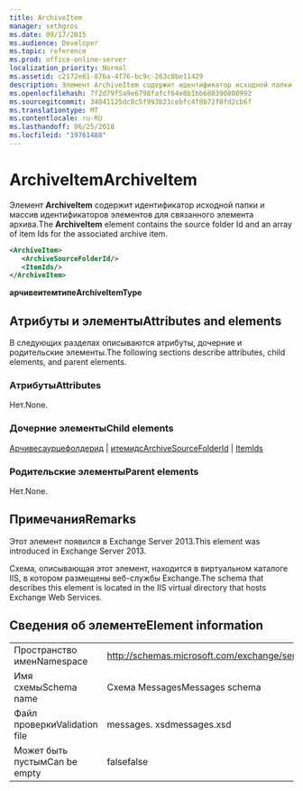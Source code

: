 ```yaml
---
title: ArchiveItem
manager: sethgros
ms.date: 09/17/2015
ms.audience: Developer
ms.topic: reference
ms.prod: office-online-server
localization_priority: Normal
ms.assetid: c2172e61-876a-4f76-bc9c-263c8be11429
description: Элемент ArchiveItem содержит идентификатор исходной папки и массив идентификаторов элементов для связанного элемента архива.
ms.openlocfilehash: 7f2d79f5a9e6798fafcf64e8b1bb680390800992
ms.sourcegitcommit: 34041125dc8c5f993b21cebfc4f8b72f0fd2cb6f
ms.translationtype: MT
ms.contentlocale: ru-RU
ms.lasthandoff: 06/25/2018
ms.locfileid: "19761488"
---
```

# <a name="archiveitem"></a><span data-ttu-id="23db8-103">ArchiveItem</span><span class="sxs-lookup"><span data-stu-id="23db8-103">ArchiveItem</span></span>

<span data-ttu-id="23db8-104">Элемент **ArchiveItem** содержит идентификатор исходной папки и массив идентификаторов элементов для связанного элемента архива.</span><span class="sxs-lookup"><span data-stu-id="23db8-104">The **ArchiveItem** element contains the source folder Id and an array of item Ids for the associated archive item.</span></span> 
  
```XML
<ArchiveItem>
   <ArchiveSourceFolderId/>
   <ItemIds/>
</ArchiveItem>
```

 <span data-ttu-id="23db8-105">**арчивеитемтипе**</span><span class="sxs-lookup"><span data-stu-id="23db8-105">**ArchiveItemType**</span></span>
## <a name="attributes-and-elements"></a><span data-ttu-id="23db8-106">Атрибуты и элементы</span><span class="sxs-lookup"><span data-stu-id="23db8-106">Attributes and elements</span></span>

<span data-ttu-id="23db8-107">В следующих разделах описываются атрибуты, дочерние и родительские элементы.</span><span class="sxs-lookup"><span data-stu-id="23db8-107">The following sections describe attributes, child elements, and parent elements.</span></span>
  
### <a name="attributes"></a><span data-ttu-id="23db8-108">Атрибуты</span><span class="sxs-lookup"><span data-stu-id="23db8-108">Attributes</span></span>

<span data-ttu-id="23db8-109">Нет.</span><span class="sxs-lookup"><span data-stu-id="23db8-109">None.</span></span>
  
### <a name="child-elements"></a><span data-ttu-id="23db8-110">Дочерние элементы</span><span class="sxs-lookup"><span data-stu-id="23db8-110">Child elements</span></span>

<span data-ttu-id="23db8-111">[Арчивесаурцефолдерид](archivesourcefolderid.md) | [итемидс](itemids.md)</span><span class="sxs-lookup"><span data-stu-id="23db8-111">[ArchiveSourceFolderId](archivesourcefolderid.md) | [ItemIds](itemids.md)</span></span>
  
### <a name="parent-elements"></a><span data-ttu-id="23db8-112">Родительские элементы</span><span class="sxs-lookup"><span data-stu-id="23db8-112">Parent elements</span></span>

<span data-ttu-id="23db8-113">Нет.</span><span class="sxs-lookup"><span data-stu-id="23db8-113">None.</span></span>
  
## <a name="remarks"></a><span data-ttu-id="23db8-114">Примечания</span><span class="sxs-lookup"><span data-stu-id="23db8-114">Remarks</span></span>

<span data-ttu-id="23db8-115">Этот элемент появился в Exchange Server 2013.</span><span class="sxs-lookup"><span data-stu-id="23db8-115">This element was introduced in Exchange Server 2013.</span></span>
  
<span data-ttu-id="23db8-116">Схема, описывающая этот элемент, находится в виртуальном каталоге IIS, в котором размещены веб-службы Exchange.</span><span class="sxs-lookup"><span data-stu-id="23db8-116">The schema that describes this element is located in the IIS virtual directory that hosts Exchange Web Services.</span></span>
  
## <a name="element-information"></a><span data-ttu-id="23db8-117">Сведения об элементе</span><span class="sxs-lookup"><span data-stu-id="23db8-117">Element information</span></span>

|||
|:-----|:-----|
|<span data-ttu-id="23db8-118">Пространство имен</span><span class="sxs-lookup"><span data-stu-id="23db8-118">Namespace</span></span>  <br/> |http://schemas.microsoft.com/exchange/services/2006/messages  <br/> |
|<span data-ttu-id="23db8-119">Имя схемы</span><span class="sxs-lookup"><span data-stu-id="23db8-119">Schema name</span></span>  <br/> |<span data-ttu-id="23db8-120">Схема Messages</span><span class="sxs-lookup"><span data-stu-id="23db8-120">Messages schema</span></span>  <br/> |
|<span data-ttu-id="23db8-121">Файл проверки</span><span class="sxs-lookup"><span data-stu-id="23db8-121">Validation file</span></span>  <br/> |<span data-ttu-id="23db8-122">messages. xsd</span><span class="sxs-lookup"><span data-stu-id="23db8-122">messages.xsd</span></span>  <br/> |
|<span data-ttu-id="23db8-123">Может быть пустым</span><span class="sxs-lookup"><span data-stu-id="23db8-123">Can be empty</span></span>  <br/> |<span data-ttu-id="23db8-124">false</span><span class="sxs-lookup"><span data-stu-id="23db8-124">false</span></span>  <br/> |
   

